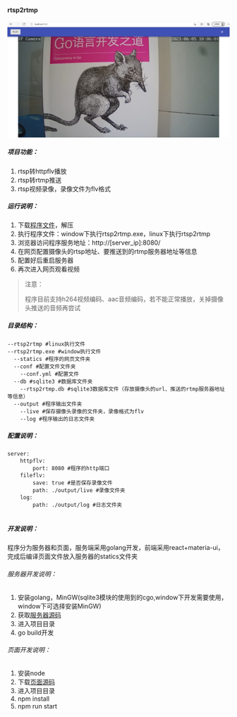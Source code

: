 #### rtsp2rtmp

![](./docs/images/rtsp2rtmpad.png)

##### 项目功能：

1. rtsp转httpflv播放
2. rtsp转rtmp推送
3. rtsp视频录像，录像文件为flv格式

##### 运行说明：

1. 下载[程序文件](https://github.com/hkmadao/rtsp2rtmp/releases)，解压   
2. 执行程序文件：window下执行rtsp2rtmp.exe，linux下执行rtsp2rtmp   
3. 浏览器访问程序服务地址：http://[server_ip]:8080/   
4. 在网页配置摄像头的rtsp地址、要推送到的rtmp服务器地址等信息  
5. 配置好后重启服务器  
6. 再次进入网页观看视频      

> 注意：
>
> ​	程序目前支持h264视频编码、aac音频编码，若不能正常播放，关掉摄像头推送的音频再尝试

##### 目录结构：

```
--rtsp2rtmp #linux执行文件
--rtsp2rtmp.exe #window执行文件
  --statics #程序的网页文件夹
  --conf #配置文件文件夹
    --conf.yml #配置文件
  --db #sqlite3 #数据库文件夹
    --rtsp2rtmp.db #sqlite3数据库文件（存放摄像头的url、推送的rtmp服务器地址等信息）
  --output #程序输出文件夹
    --live #保存摄像头录像的文件夹，录像格式为flv
    --log #程序输出的日志文件夹
```

##### 配置说明：

```
server:
    httpflv:
        port: 8080 #程序的http端口
    fileflv:
        save: true #是否保存录像文件
        path: ./output/live #录像文件夹
    log:
        path: ./output/log #日志文件夹
        
```

##### 开发说明：

程序分为服务器和页面，服务端采用golang开发，前端采用react+materia-ui，完成后编译页面文件放入服务器的statics文件夹

###### 服务器开发说明：

1. 安装golang，MinGW(sqlite3模块的使用到的cgo,window下开发需要使用，window下可选择安装MinGW)
2. 获取[服务器源码](https://github.com/hkmadao/rtsp2rtmp.git)
3. 进入项目目录
4. go build开发

###### 页面开发说明：

1. 安装node
2. 下载[页面源码](https://github.com/hkmadao/rtsp2rtmp-web.git)
3. 进入项目目录
4. npm install
5. npm run start